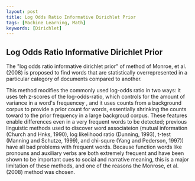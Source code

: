 ```yaml
---
layout: post
title: Log Odds Ratio Informative Dirichlet Prior
tags: [Machine Learning, Math]
keywords: [Dirichlet]
---
```


Log Odds Ratio Informative Dirichlet Prior
-----------------------------------------

The "log odds ratio informative dirichlet prior" of method of Monroe, et al. (2008)
is proposed to find words that are statistically overrepresented in a particular
category of documents compared to another.

This method modifies the commonly used log-odds ratio in two ways: it uses teh z-scores
of the log-odds-ratio, which controls for the amount of variance in a word's frequencey
, and it uses counts from a background corpus to provide a prior count for words,
essentially shrinking the counts toward to the prior frequency in a large backgroud 
corpus. These features enable differences even in a very frequent words to be detected;
previous linguistic methods used to discover word associateion (mutual information (Church and Hnks, 1990),
log likelihood ratio (Dunning, 1993), t-test (Manning and Schutze, 1999), and chi-squre
(Yang and Pederson, 1997)) have all bad problems with frequent words. Because function
words like pronouns and auxiliary verbs are both extremely frequent and have been shown
to be important cues to social and narrative meaning, this is a major limitation of
these methods, and one of the reasons the  Monrose, et al. (2008) method was chosen.